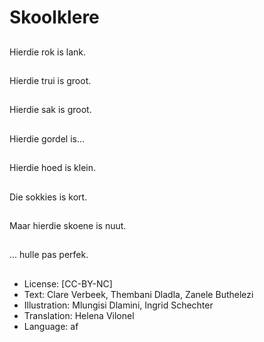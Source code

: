 # Skoolklere

##
Hierdie rok is lank.

##
Hierdie trui is groot.

##
Hierdie sak is groot.

##
Hierdie gordel is...

##
Hierdie hoed is klein.

##
Die sokkies is kort.

##
Maar hierdie skoene is nuut.

##
... hulle pas perfek.

##
* License: [CC-BY-NC]
* Text: Clare Verbeek, Thembani Dladla, Zanele Buthelezi
* Illustration: Mlungisi Dlamini, Ingrid Schechter
* Translation: Helena Vilonel
* Language: af
